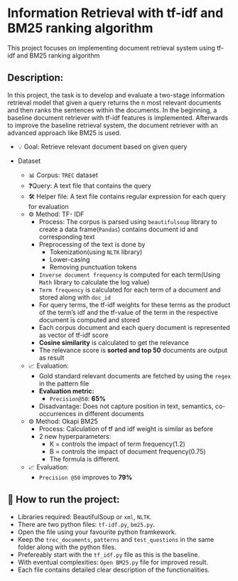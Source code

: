 # Information Retrieval with tf-idf and BM25 ranking algorithm
This project focuses on implementing document retrieval system using tf-idf and BM25 ranking algorithm

## Description:
In this project, the task is to develop and evaluate a two-stage information retrieval model that given a query returns the n most relevant documents and then ranks the sentences within
the documents. In the beginning, a baseline document retriever with tf-idf features is implemented. Afterwards to improve the baseline retrieval system,  the document retriever with an advanced approach like BM25 is used.

- 💡 Goal:  Retrieve relevant document based on given query

- Dataset
  - 📊 Corpus: `TREC` dataset
  - ❓Query: A text file that contains the query
  - 🛠️ Helper file: A text file contains regular expression for each query for evaluation
  - ⚙️ Method: TF- IDF
    - Process: The corpus is parsed using `beautifulsoup` library to create a data frame(`Pandas`) contains document id and corresponding text
    - Preprocessing of the text is done by
      - Tokenization(using `NLTK` library)
      - Lower-casing
      - Removing punctuation tokens
    - `Inverse document frequency` is computed for each term(Using `Math` library to calculate the log value)
    - `Term frequency` is calculated for each term of a document and stored along with `doc_id`
    - For query terms, the tf-idf weights for these terms as the product of the term’s idf and the tf-value of the term in the respective document is computed and stored
    - Each corpus document and each query document is represented as vector of tf-idf score
    - **Cosine similarity** is calculated to get the relevance
    - The relevance score is **sorted and top 50** documents are output as result
  - 📈 Evaluation:
    - Gold standard relevant documents are fetched by using the `regex` in the pattern file
    - **Evaluation metric:**
      - `Precision@50`: **65%**
    - Disadvantage: Does not capture position in text, semantics, co-occurrences in different documents
  - ⚙️ Method: Okapi BM25
    - Process: Calculation of tf and idf weight is similar as before
    - 2 new hyperparameters:
      - K = controls the impact of term frequency(1.2)
      - B = controls the impact of document frequency(0.75)
      - The formula is different.
  - 📈 Evaluation:
    - `Precision @50` improves to **79%**

      
## 🚀 How to run the project:
* Libraries required: BeautifulSoup or `xml`, `NLTK`.
* There are two python files: `tf-idf.py`, `bm25.py`.
* Open the file using your favourite python framkework.
* Keep the `trec_documents`, `patterns` and `test_questions` in the same folder along with the python files.
* Prefereably start with the `tf_idf.py` file as this is the baseline.
* With eventual complexities: `Open BM25.py`  file for improved result.
* Each file contains detailed clear description of the functionalities.


